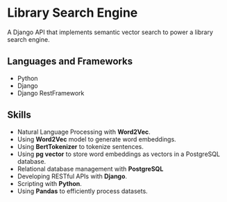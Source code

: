 # Library Search Engine

A Django API that implements semantic vector search to power a library
search engine.

## Languages and Frameworks

- Python
- Django
- Django RestFramework

## Skills

- Natural Language Processing with **Word2Vec**.
- Using **Word2Vec** model to generate word embeddings.
- Using **BertTokenizer** to tokenize sentences.
- Using **pg vector** to store word embeddings as vectors in a PostgreSQL database.
- Relational database management with **PostgreSQL**
- Developing RESTful APIs with **Django**.
- Scripting with **Python**.
- Using **Pandas** to efficiently process datasets.
